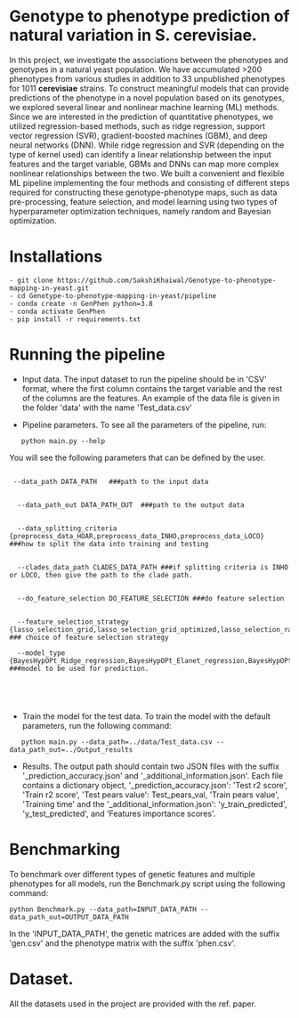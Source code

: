 # Genotype to phenotype prediction of natural variation in **S. cerevisiae**.

In this project, we investigate the associations between the phenotypes and genotypes in a natural yeast population. We have accumulated >200 phenotypes from various studies in addition to 33 unpublished phenotypes for 1011 **cerevisiae** strains. To construct meaningful models that can provide predictions of the phenotype in a novel population based on its genotypes, we explored several linear and nonlinear machine learning (ML) methods. Since we are interested in the prediction of quantitative phenotypes, we utilized regression-based methods, such as ridge regression, support vector regression (SVR), gradient-boosted machines (GBM), and deep neural networks (DNN). While ridge regression and SVR (depending on the type of kernel used) can identify a linear relationship between the input features and the target variable, GBMs and DNNs can map more complex nonlinear relationships between the two. We built a convenient and flexible ML pipeline implementing the four methods and consisting of different steps required for constructing these genotype-phenotype maps, such as data pre-processing, feature selection, and model learning using two types of hyperparameter optimization techniques, namely random and Bayesian optimization.


# Installations
```
- git clone https://github.com/SakshiKhaiwal/Genotype-to-phenotype-mapping-in-yeast.git
- cd Genotype-to-phenotype-mapping-in-yeast/pipeline
- conda create -n GenPhen python=3.8
- conda activate GenPhen
- pip install -r requirements.txt
```


# Running the pipeline

</details>

- Input data.
The input dataset to run the pipeline should be in 'CSV' format, where the first column contains the target variable and the rest of the columns are the features. An example of the data file is given in the folder 'data' with the name 'Test_data.csv'

- Pipeline parameters.
To see all the parameters of the pipeline, run:
```
   python main.py --help
```

You will see the following parameters that can be defined by the user.
```

 --data_path DATA_PATH   ###path to the input data
                        

  --data_path_out DATA_PATH_OUT  ###path to the output data
                        

  --data_splitting_criteria {preprocess_data_HOAR,preprocess_data_INHO,preprocess_data_LOCO}  ###how to split the data into training and testing
                        

  --clades_data_path CLADES_DATA_PATH ###if splitting criteria is INHO or LOCO, then give the path to the clade path.
                        

  --do_feature_selection DO_FEATURE_SELECTION ###do feature selection
                        

  --feature_selection_strategy {lasso_selection_grid,lasso_selection_grid_optimized,lasso_selection_random,lasso_selection_bayes,high_lasso} ### choice of feature selection strategy
                       
  --model_type {BayesHypOPt_Ridge_regression,BayesHypOPt_Elanet_regression,BayesHypOPt_GBM_regression,BayesHypOPt_SVR_regression,BayesHypOPt_NN_regression,RandHypOPt_Ridge_regression,RandHypOPt_Elanet_regression,RandHypOPt_GBM_regression,RandHypOPt_SVR_regression,RandHypOPt_NN_regression} ###model to be used for prediction.
                        

                    


```
- Train the model for the test data. 
To train the model with the default parameters, run the following command:
```
   python main.py --data_path=../data/Test_data.csv --data_path_out=../Output_results 
```


- Results.
The output path should contain two JSON files with the suffix '_prediction_accuracy.json' and '_additional_information.json'. Each file contains a dictionary object, '_prediction_accuracy.json': 'Test r2 score', 'Train r2 score', 'Test pears value': Test_pears_val, 'Train pears value', 'Training time' and the '_additional_information.json': 'y_train_predicted', 'y_test_predicted', and 'Features importance scores'.


# Benchmarking 
To benchmark over different types of genetic features and multiple phenotypes for all models, run the Benchmark.py script using the following command:

```
python Benchmark.py --data_path=INPUT_DATA_PATH --data_path_out=OUTPUT_DATA_PATH

```
In the 'INPUT_DATA_PATH', the genetic matrices are added with the suffix 'gen.csv' and the phenotype matrix with the suffix 'phen.csv'. 


# Dataset.
All the datasets used in the project are provided with the ref. paper.

